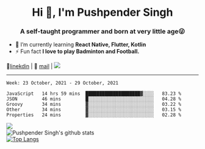 <h1 align="center">Hi 👋, I'm Pushpender Singh</h1>
<h3 align="center">A self-taught programmer and born at very little age😜</h3>

- 🌱 I’m currently learning **React Native, Flutter, Kotlin**
- ⚡ Fun fact **I love to play Badminton and Football.**

👔[linekdin](https://www.linkedin.com/in/pushpender-singh-240061202/) | 📧 [mail](mailto:pushpendersingh@p2devs.com) | ![](https://komarev.com/ghpvc/?username=pushpender-singh-ap&color=blue)


---

<!--START_SECTION:waka-->
```text
Week: 23 October, 2021 - 29 October, 2021

JavaScript   14 hrs 59 mins  ████████████████████▓░░░░   83.23 % 
JSON         46 mins         █░░░░░░░░░░░░░░░░░░░░░░░░   04.28 % 
Groovy       34 mins         ▓░░░░░░░░░░░░░░░░░░░░░░░░   03.22 % 
Other        34 mins         ▓░░░░░░░░░░░░░░░░░░░░░░░░   03.15 % 
Properties   24 mins         ▓░░░░░░░░░░░░░░░░░░░░░░░░   02.28 % 
```
<!--END_SECTION:waka-->

<img align="left" src="https://github-readme-streak-stats.herokuapp.com/?user=pushpender-singh-ap&theme=dark" /></br>
![Pushpender Singh's github stats](https://github-readme-stats.vercel.app/api?username=pushpender-singh-ap&show_icons=true&theme=radical&count_private=true)</br>
[![Top Langs](https://github-readme-stats.vercel.app/api/top-langs/?username=pushpender-singh-ap&theme=radical)](https://github.com/pushpender-singh-ap/github-readme-stats)
